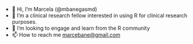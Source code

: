 - 👋 Hi, I’m Marcela (@mbanegasmd)
- 👀 I’m a clinical research fellow interested in using R for clinical research purposes. 
- 💞️ I’m looking to engage and learn from the R community
- 📫 How to reach me marcebane@gmail.com

<!---
mbanegasmd/mbanegasmd is a ✨ special ✨ repository because its `README.md` (this file) appears on your GitHub profile.
You can click the Preview link to take a look at your changes.
--->
